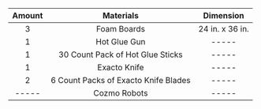 | Amount | Materials | Dimension |
|    :----:   |    :----:   |    :----:   |
| 3 | Foam Boards | 24 in. x 36 in. |
| 1 | Hot Glue Gun | ----- |
| 1 | 30 Count Pack of Hot Glue Sticks | ----- |
| 1 | Exacto Knife | ----- |
| 2 | 6 Count Packs of Exacto Knife Blades | ----- |
| ----- | Cozmo Robots | ----- |
